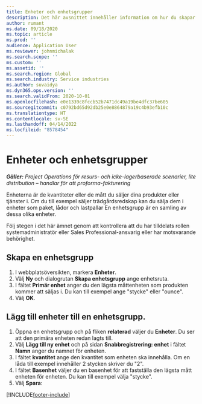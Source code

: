 ```yaml
---
title: Enheter och enhetsgrupper
description: Det här avsnittet innehåller information om hur du skapar enheter och enhetsgrupper i Dynamics 365 Project Operations.
author: rumant
ms.date: 09/18/2020
ms.topic: article
ms.prod: ''
audience: Application User
ms.reviewer: johnmichalak
ms.search.scope: ''
ms.custom: ''
ms.assetid: ''
ms.search.region: Global
ms.search.industry: Service industries
ms.author: suvaidya
ms.dyn365.ops.version: ''
ms.search.validFrom: 2020-10-01
ms.openlocfilehash: e0e1339c8fccb52b7471dc49a19be4dfc37be605
ms.sourcegitcommit: c0792bd65d92db25e0e8864879a19c4b93efb10c
ms.translationtype: HT
ms.contentlocale: sv-SE
ms.lasthandoff: 04/14/2022
ms.locfileid: "8578454"
---
```

# <a name="units-and-unit-groups"></a>Enheter och enhetsgrupper

_**Gäller:** Project Operations för resurs- och icke-lagerbaserade scenarier, lite distribution – handlar för att proforma-fakturering_

Enheterna är de kvantiteter eller de mått du säljer dina produkter eller tjänster i. Om du till exempel säljer trädgårdsredskap kan du sälja dem i enheter som paket, lådor och lastpallar En enhetsgrupp är en samling av dessa olika enheter.

Följ stegen i det här ämnet genom att kontrollera att du har tilldelats rollen systemadministratör eller Sales Professional-ansvarig eller har motsvarande behörighet.

## <a name="create-a-unit-group"></a>Skapa en enhetsgrupp

1. I webbplatsöversikten, markera **Enheter**.
2. Välj **Ny** och dialogrutan **Skapa enhetsgrupp** ange enhetsruta.
3. I fältet **Primär enhet** anger du den lägsta måttenheten som produkten kommer att säljas i. Du kan till exempel ange "stycke" eller "ounce".
4. Välj **OK**.

## <a name="add-units-to-a-unit-group"></a>Lägg till enheter till en enhetsgrupp.

1. Öppna en enhetsgrupp och på fliken **relaterad** väljer du **Enheter**. Du ser att den primära enheten redan lagts till.
2. Välj **Lägg till ny enhet** och på sidan **Snabbregistrering: enhet** i fältet **Namn** anger du namnet för enheten.
3. I fältet **kvantitet** ange den kvantitet som enheten ska innehålla. Om en låda till exempel innehåller 2 stycken skriver du "2". 
4. I fältet **Basenhet** väljer du en basenhet för att fastställa den lägsta mått enheten för enheten. Du kan till exempel välja "stycke".
5. Välj **Spara**:


[!INCLUDE[footer-include](../includes/footer-banner.md)]